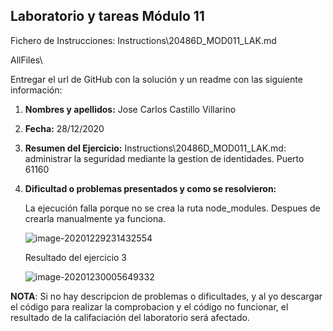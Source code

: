 ## Laboratorio y tareas Módulo 11

Fichero de Instrucciones: Instructions\20486D_MOD011_LAK.md

AllFiles\

Entregar el url de GitHub con la solución y un readme con las siguiente información:

1. **Nombres y apellidos:** Jose Carlos Castillo Villarino

2. **Fecha:** 28/12/2020

3. **Resumen del Ejercicio:** Instructions\20486D_MOD011_LAK.md: administrar la seguridad mediante la gestion de identidades. Puerto 61160

4. **Dificultad o problemas presentados y como se resolvieron:** 

   La ejecución falla porque no se crea la ruta node_modules. Despues de crearla manualmente ya funciona.

   ![image-20201229231432554](C:\Users\jcarl\source\repos\CastilloGit\20486D\Tarea11\img\img1.PNG)

   Resultado del ejercicio 3

   ![image-20201230005649332](C:\Users\jcarl\source\repos\CastilloGit\20486D\Tarea11\img\img2.PNG)

**NOTA**: Si no hay descripcion de problemas o dificultades, y al yo descargar el código para realizar la comprobacion y el código no funcionar, el resultado de la califaciación del laboratorio será afectado.

